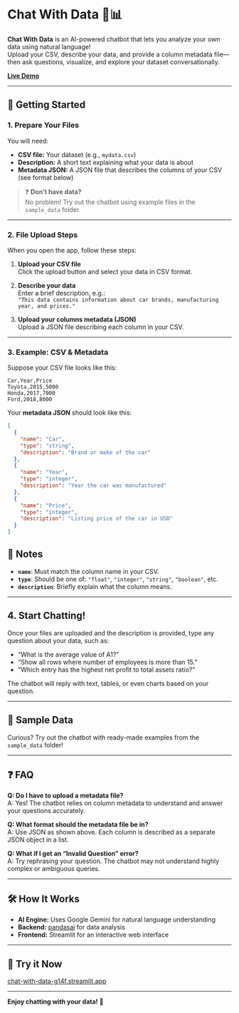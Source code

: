 # Chat With Data 🤖📊

**Chat With Data** is an AI-powered chatbot that lets you analyze your own data using natural language!  
Upload your CSV, describe your data, and provide a column metadata file—then ask questions, visualize, and explore your dataset conversationally.

[**Live Demo**](https://chat-with-data-g14f.streamlit.app)

---

## 🚀 Getting Started

### 1. Prepare Your Files

You will need:

- **CSV file:** Your dataset (e.g., `mydata.csv`)
- **Description:** A short text explaining what your data is about
- **Metadata JSON:** A JSON file that describes the columns of your CSV (see format below)

> ❓ **Don’t have data?**  
> No problem! Try out the chatbot using example files in the `sample_data` folder.

---

### 2. File Upload Steps

When you open the app, follow these steps:

1. **Upload your CSV file**  
   Click the upload button and select your data in CSV format.

2. **Describe your data**  
   Enter a brief description, e.g.:  
   `"This data contains information about car brands, manufacturing year, and prices."`

3. **Upload your columns metadata (JSON)**  
   Upload a JSON file describing each column in your CSV.

---

### 3. Example: CSV & Metadata

Suppose your CSV file looks like this:

```csv
Car,Year,Price
Toyota,2015,5000
Honda,2017,7000
Ford,2018,8000
```
Your **metadata JSON** should look like this:
```json
[
  {
    "name": "Car",
    "type": "string",
    "description": "Brand or make of the car"
  },
  {
    "name": "Year",
    "type": "integer",
    "description": "Year the car was manufactured"
  },
  {
    "name": "Price",
    "type": "integer",
    "description": "Listing price of the car in USD"
  }
]

```

## 📝 Notes

- **`name`**: Must match the column name in your CSV.
- **`type`**: Should be one of: `"float"`, `"integer"`, `"string"`, `"boolean"`, etc.
- **`description`**: Briefly explain what the column means.

---

## 4. Start Chatting!

Once your files are uploaded and the description is provided, type any question about your data, such as:

- “What is the average value of A1?”
- “Show all rows where number of employees is more than 15.”
- “Which entry has the highest net profit to total assets ratio?”

The chatbot will reply with text, tables, or even charts based on your question.

---

## 📂 Sample Data

Curious? Try out the chatbot with ready-made examples from the `sample_data` folder!

---

## ❓ FAQ

**Q: Do I have to upload a metadata file?**  
A: Yes! The chatbot relies on column metadata to understand and answer your questions accurately.

**Q: What format should the metadata file be in?**  
A: Use JSON as shown above. Each column is described as a separate JSON object in a list.

**Q: What if I get an “Invalid Question” error?**  
A: Try rephrasing your question. The chatbot may not understand highly complex or ambiguous queries.

---

## 🛠️ How It Works

- **AI Engine:** Uses Google Gemini for natural language understanding
- **Backend:** [pandasai](https://github.com/gventuri/pandas-ai) for data analysis
- **Frontend:** Streamlit for an interactive web interface

---

## 🌟 Try it Now

[chat-with-data-g14f.streamlit.app](https://chat-with-data-g14f.streamlit.app)

---

**Enjoy chatting with your data! 🚀**
